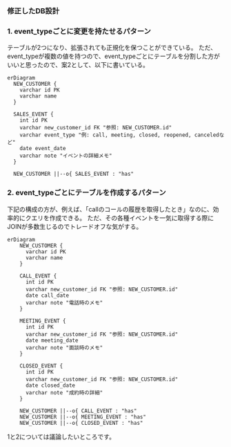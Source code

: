 ### 修正したDB設計

### 1. event_typeごとに変更を持たせるパターン

テーブルが2つになり、拡張されても正規化を保つことができている。
ただ、event_typeが複数の値を持つので、event_typeごとにテーブルを分割した方がいいと思ったので、案2として、以下に書いている。

```mermaid
erDiagram
  NEW_CUSTOMER {
    varchar id PK
    varchar name
  }

  SALES_EVENT {
    int id PK
    varchar new_customer_id FK "参照: NEW_CUSTOMER.id"
    varchar event_type "例: call, meeting, closed, reopened, canceledなど"
    date event_date
    varchar note "イベントの詳細メモ"
  }

  NEW_CUSTOMER ||--o{ SALES_EVENT : "has"
```

###  2. event_typeごとにテーブルを作成するパターン

下記の構成の方が、例えば、「callのコールの履歴を取得したとき」なのに、効率的にクエリを作成できる。
ただ、その各種イベントを一気に取得する際にJOINが多数生じるのでトレードオフな気がする。


```mermaid
erDiagram
    NEW_CUSTOMER {
      varchar id PK
      varchar name
    }

    CALL_EVENT {
      int id PK
      varchar new_customer_id FK "参照: NEW_CUSTOMER.id"
      date call_date
      varchar note "電話時のメモ"
    }

    MEETING_EVENT {
      int id PK
      varchar new_customer_id FK "参照: NEW_CUSTOMER.id"
      date meeting_date
      varchar note "面談時のメモ"
    }

    CLOSED_EVENT {
      int id PK
      varchar new_customer_id FK "参照: NEW_CUSTOMER.id"
      date closed_date
      varchar note "成約時の詳細"
    }

    NEW_CUSTOMER ||--o{ CALL_EVENT : "has"
    NEW_CUSTOMER ||--o{ MEETING_EVENT : "has"
    NEW_CUSTOMER ||--o{ CLOSED_EVENT : "has"
```


1と2については議論したいところです。
